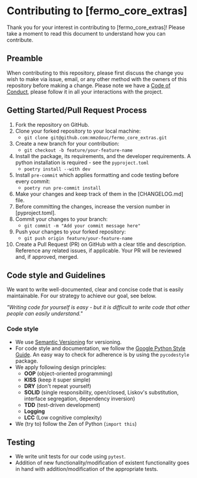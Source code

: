 # Contributing to [fermo_core_extras]

Thank you for your interest in contributing to [fermo_core_extras]! Please take a 
moment to read this document to understand how you can contribute.

## Preamble

When contributing to this repository, please first discuss the change you wish to
make via issue, email, or any other method with the owners of this repository
before making a change. Please note we have a [Code of Conduct](CODE_OF_CONDUCT.md),
please follow it in all your interactions with the project.

## Getting Started/Pull Request Process

1. Fork the repository on GitHub.
2. Clone your forked repository to your local machine:
   - `git clone git@github.com:mmzdouc/fermo_core_extras.git`
3. Create a new branch for your contribution:
   - `git checkout -b feature/your-feature-name`
4. Install the package, its requirements, and the developer requirements. A python 
   installation is required - see the `pyproject.toml`
   - `poetry install --with dev`
5. Install `pre-commit` which applies formatting and code testing before every commit:
   - `poetry run pre-commit install`
6. Make your changes and keep track of them in the [CHANGELOG.md] file.
7. Before committing the changes, increase the version number in [pyproject.toml].
8. Commit your changes to your branch:
   - `git commit -m "Add your commit message here"`
9. Push your changes to your forked repository:
   - `git push origin feature/your-feature-name`
10. Create a Pull Request (PR) on GitHub with a clear title and description.
    Reference any related issues, if applicable. Your PR will be reviewed and, if
    approved, merged.

## Code style and Guidelines

We want to write well-documented, clear and concise code that is easily maintainable.
For our strategy to achieve our goal, see below.

*"Writing code for yourself is easy - but it is difficult to write code that other
people can easily understand."*

### Code style

- We use [Semantic Versioning](http://semver.org/) for versioning.
- For code style and documentation, we follow the
  [Google Python Style Guide](https://google.github.io/styleguide/pyguide.html). An
  easy way to check for adherence is by using the `pycodestyle` package.
- We apply following design principles:
  - **OOP** (object-oriented programming)
  - **KISS** (keep it super simple)
  - **DRY** (don't repeat yourself)
  - **SOLID** (single responsibility, open/closed, Liskov's substitution, interface
    segregation, dependency inversion)
  - **TDD** (test-driven development)
  - **Logging**
  - **LCC** (Low cognitive complexity)
- We (try to) follow the Zen of Python (`import this`)

## Testing

- We write unit tests for our code using `pytest`.
- Addition of new functionality/modification of existent functionality goes in hand
  with addition/modification of the appropriate tests.
